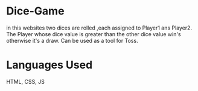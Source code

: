 # Dice-Game
in this websites two dices are rolled ,each assigned to Player1 ans Player2. The Player whose dice value is greater than the other dice value win's otherwise it's a draw. Can be used as a tool for Toss.  

# Languages Used
HTML, CSS, JS

